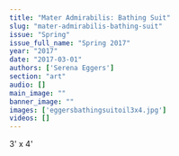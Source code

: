 ```yaml
---
title: "Mater Admirabilis: Bathing Suit"
slug: "mater-admirabilis-bathing-suit"
issue: "Spring"
issue_full_name: "Spring 2017"
year: "2017"
date: "2017-03-01"
authors: ['Serena Eggers']
section: "art"
audio: []
main_image: ""
banner_image: ""
images: ['eggersbathingsuitoil3x4.jpg']
videos: []
---
```

3' x 4'

